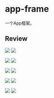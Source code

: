 # app-frame
一个App框架。



## Review

![](./screenshot/Screenshot_1532159251.png)      ![](./screenshot/Screenshot_1532159338.png)

![](./screenshot/Screenshot_1532159219.png)      ![](./screenshot/Screenshot_1532158999.png)

![](./screenshot/Screenshot_1532159001.png)      ![](./screenshot/Screenshot_1532159008.png)

![](./screenshot/Screenshot_1532159006.png)      ![](./screenshot/Screenshot_1532159014.png)

![](./screenshot/Screenshot_1532159290.png)      ![](./screenshot/Screenshot_1532159020.png)
